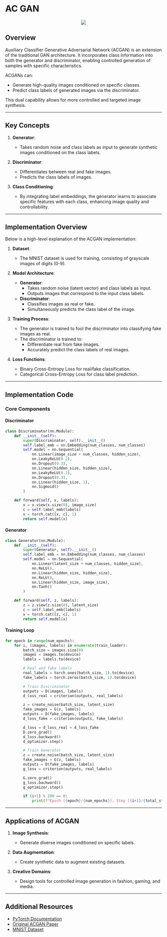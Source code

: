 # AC GAN 

<div align="center">
      <img src="https://www.researchgate.net/publication/341401062/figure/fig1/AS:891436786524165@1589546500961/ACGAN-Architecture-AC-GAN-is-a-type-of-CGAN-that-transforms-the-discriminator-to-predict.ppm" />
</div>

## Overview 

Auxiliary Classifier Generative Adversarial Network (ACGAN) is an extension of the traditional GAN architecture. It incorporates class information into both the generator and discriminator, enabling controlled generation of samples with specific characteristics.

ACGANs can:
- Generate high-quality images conditioned on specific classes.
- Predict class labels of generated images via the discriminator.

This dual capability allows for more controlled and targeted image synthesis.

---

## Key Concepts

1. **Generator**:
      - Takes random noise and class labels as input to generate synthetic images conditioned on the class labels.

2. **Discriminator**:
      - Differentiates between real and fake images.
      - Predicts the class labels of images.

3. **Class Conditioning**:
      - By integrating label embeddings, the generator learns to associate specific features with each class, enhancing image quality and controllability.

---

## Implementation Overview

Below is a high-level explanation of the ACGAN implementation:

1. **Dataset**:
      - The MNIST dataset is used for training, consisting of grayscale images of digits (0-9).

2. **Model Architecture**:
      - **Generator**:
        - Takes random noise (latent vector) and class labels as input.
        - Outputs images that correspond to the input class labels.
      - **Discriminator**:
        - Classifies images as real or fake.
        - Simultaneously predicts the class label of the image.

3. **Training Process**:
      - The generator is trained to fool the discriminator into classifying fake images as real.
      - The discriminator is trained to:
        - Differentiate real from fake images.
        - Accurately predict the class labels of real images.

4. **Loss Functions**:
      - Binary Cross-Entropy Loss for real/fake classification.
      - Categorical Cross-Entropy Loss for class label prediction.

---

## Implementation Code

### Core Components

#### Discriminator
```python
class Discriminator(nn.Module):
    def __init__(self):
        super(Discriminator, self).__init__()
        self.label_emb = nn.Embedding(num_classes, num_classes)
        self.model = nn.Sequential(
            nn.Linear(image_size + num_classes, hidden_size),
            nn.LeakyReLU(0.2),
            nn.Dropout(0.3),
            nn.Linear(hidden_size, hidden_size),
            nn.LeakyReLU(0.2),
            nn.Dropout(0.3),
            nn.Linear(hidden_size, 1),
            nn.Sigmoid()
        )

    def forward(self, x, labels):
        x = x.view(x.size(0), image_size)
        c = self.label_emb(labels)
        x = torch.cat([x, c], 1)
        return self.model(x)
```

#### Generator
```python
class Generator(nn.Module):
    def __init__(self):
        super(Generator, self).__init__()
        self.label_emb = nn.Embedding(num_classes, num_classes)
        self.model = nn.Sequential(
            nn.Linear(latent_size + num_classes, hidden_size),
            nn.ReLU(),
            nn.Linear(hidden_size, hidden_size),
            nn.ReLU(),
            nn.Linear(hidden_size, image_size),
            nn.Tanh()
        )

    def forward(self, z, labels):
        z = z.view(z.size(0), latent_size)
        c = self.label_emb(labels)
        x = torch.cat([z, c], 1)
        return self.model(x)
```

#### Training Loop
```python
for epoch in range(num_epochs):
    for i, (images, labels) in enumerate(train_loader):
        batch_size = images.size(0)
        images = images.to(device)
        labels = labels.to(device)

        # Real and fake labels
        real_labels = torch.ones(batch_size, 1).to(device)
        fake_labels = torch.zeros(batch_size, 1).to(device)

        # Train Discriminator
        outputs = D(images, labels)
        d_loss_real = criterion(outputs, real_labels)

        z = create_noise(batch_size, latent_size)
        fake_images = G(z, labels)
        outputs = D(fake_images, labels)
        d_loss_fake = criterion(outputs, fake_labels)

        d_loss = d_loss_real + d_loss_fake
        D.zero_grad()
        d_loss.backward()
        d_optimizer.step()

        # Train Generator
        z = create_noise(batch_size, latent_size)
        fake_images = G(z, labels)
        outputs = D(fake_images, labels)
        g_loss = criterion(outputs, real_labels)

        G.zero_grad()
        g_loss.backward()
        g_optimizer.step()

        if (i+1) % 200 == 0:
            print(f"Epoch [{epoch}/{num_epochs}], Step [{i+1}/{total_step}], d_loss: {d_loss.item():.4f}, g_loss: {g_loss.item():.4f}")
```

---

## Applications of ACGAN

1. **Image Synthesis**:
      - Generate diverse images conditioned on specific labels.

2. **Data Augmentation**:
      - Create synthetic data to augment existing datasets.

3. **Creative Domains**:
      - Design tools for controlled image generation in fashion, gaming, and media.

---

## Additional Resources

- [PyTorch Documentation](https://pytorch.org/docs/)
- [Original ACGAN Paper](https://arxiv.org/abs/1610.09585)
- [MNIST Dataset](http://yann.lecun.com/exdb/mnist/)

